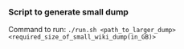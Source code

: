 ### Script to generate small dump

Command to run:
```./run.sh <path_to_larger_dump> <required_size_of_small_wiki_dump(in_GB)>```
